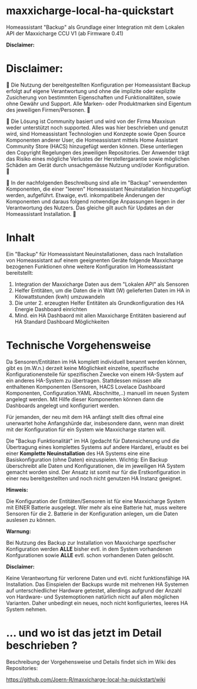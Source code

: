 # maxxicharge-local-ha-quickstart
Homeassistant "Backup" als Grundlage einer Integration mit dem Lokalen API der Maxxicharge CCU V1 (ab Firmware 0.41)

**Disclaimer:**

# Disclaimer:

🚨 Die Nutzung der bereitgestellten Konfiguration per Homeassistant Backup erfolgt auf eigene Verantwortung und ohne die implizite oder explizite Zusicherung von bestimmten Eigenschaften und Funktionalitäten, sowie ohne Gewähr und Support.
Alle Marken- oder Produktmarken sind Eigentum des jeweiligen Firmen/Personen. 🚨

🚨 Die Lösung ist Community basiert und wird von der Firma Maxxisun weder unterstützt noch supported. Alles was hier beschrieben und genutzt wird, sind Homeassistant Technologien und Konzepte sowie Open Source 
Komponenten anderer User, die Homeassistant mittels Home Assistant Community Store (HACS) hinzugefügt werden können. Diese unterliegen den Copyright Regelungen des jeweiligen Repositories. Der Anwender trägt das Risiko eines mögliche Verlustes 
der Herstellergarantie sowie möglichen Schäden am Gerät durch unsachgemässe Nutzung und/oder Konfiguration. 🚨

🚨 In der nachfolgenden Beschreibung sind alle im "Backup" verwendenten Komponenten, die einer "leeren" Homeassistant Neuinstallation hinzugefügt werden, aufgeführt. Etwaige, evtl. inkompatibele Änderungen
der Komponenten und daraus folgend notwendige Anpassungen liegen in der Verantwortung des Nutzers. Das gleiche gilt auch für Updates an der Homeassistant Installation. 🚨

# Inhalt

Ein "Backup" für Homeassistant Neuinstallationen, dass nach Installation von Homeassistant auf einem geeignenten Geräte folgende Maxxicharge bezogenen Funktionen ohne weitere Konfiguration
im Homeassistant bereitstellt:

1. Integration der Maxxicharge Daten aus dem "Lokalen API" als Sensoren
2. Helfer Entitäten, um die Daten die in Watt (W) gelieferten Daten im HA in Kilowattstunden (kwh) umzuwandeln
3. Die unter 2. erzeugten Helfer Entitäten als Grundkonfiguration des HA Energie Dashboard einrichten
4. Mind. ein HA Dashbaord mit allen Maxxicharge Entitäten basierend auf HA Standard Dashboard Möglichkeiten

# Technische Vorgehensweise

Da Sensoren/Entitäten im HA komplett individuell benannt werden können, gibt es (m.W.n.) derzeit keine Möglichkeit einzelne, spezifische Konfigurationensteile für spezifischen Zwecke
von einem HA-System auf ein anderes HA-System zu übertragen. Stattdessen müssen alle enthaltenen Komponenten (Sensoren, HACS Lovelace Dashboard Komponenten, Configuration.YAML Abschnitte,..) manuell im neuen System 
angelegt werden. Mit Hilfe dieser Komponenten können dann die Dashboards angelegt und konfiguriert werden.

Für jemanden, der neu mit dem HA anfängt stellt dies oftmal eine unerwartet hohe Anfangshürde dar, insbesondere dann, wenn man direkt mit der Konfiguration für ein System wie Maxxicharge starten will.

Die "Backup Funktionalität" im HA (gedacht für Datensicherung und die Übertragung eines komplettes Systems auf andere Hardare), erlaubt es bei einer **Komplette Neuinstallation** des HA Systems eine eine 
Basiskonfiguration (ohne Daten) einzuspielen. Wichtig: Ein Backup überschreibt alle Daten und Konfigurationen, die im jeweiligen HA System gemacht worden sind. Der Ansatz ist somit nur für die Erstkonfiguration 
in einer neu bereitgestellten und noch nicht genutzen HA Instanz geeignet.

**Hinweis:**

Die Konfiguration der Entitäten/Sensoren ist für eine Maxxicharge System mit EINER Batterie ausgelegt. Wer mehr als eine Batterie hat, muss weitere Sensoren für die 2. Batterie in der Konfiguration anlegen,
um die Daten auslesen zu können.

**Warnung:** 

Bei Nutzung des Backup zur Installation von Maxxicharge spezfischer Konfiguration werden **ALLE** bisher evtl. in dem System vorhandenen Konfgurationen sowie **ALLE** evtl. schon vorhandenen Daten gelöscht. 

**Disclaimer:**

Keine Verantwortung für verlorene Daten und evtl. nicht funktionsfähige HA Installation. Das Einspielen der Backups wurde mit mehrenen HA Systemen auf unterschiedlicher Hardware getestet, allerdings
aufgrund der Anzahl von Hardware- und Systemoptionen natürlich nicht auf allen möglichen Varianten. Daher unbedingt ein neues, noch nicht konfiguriertes, leeres HA System nehmen.

# ... und wo ist das jetzt im Detail beschrieben ?

Beschreibung der Vorgehensweise und Details findet sich im Wiki des Repositories: 

https://github.com/Joern-R/maxxicharge-local-ha-quickstart/wiki







